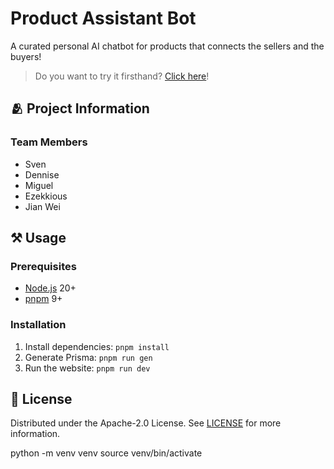 # Product Assistant Bot

A curated personal AI chatbot for products that connects the sellers and the buyers!

> Do you want to try it firsthand? [Click here](https://techjam-sigma.vercel.app)!

## 🫂 Project Information

### Team Members

- Sven
- Dennise
- Miguel
- Ezekkious
- Jian Wei

## ⚒️ Usage

### Prerequisites

- [Node.js](https://nodejs.org) 20+
- [pnpm](https://pnpm.io) 9+

### Installation

1. Install dependencies: `pnpm install`
2. Generate Prisma: `pnpm run gen`
3. Run the website: `pnpm run dev`

## 📜 License

Distributed under the Apache-2.0 License. See [LICENSE](./LICENSE) for more information.

python -m venv venv
source venv/bin/activate